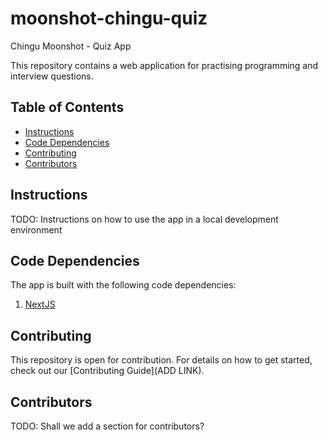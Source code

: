 # moonshot-chingu-quiz
Chingu Moonshot - Quiz App

This repository contains a web application for practising programming and interview questions.

## Table of Contents

* [Instructions](#instructions)
* [Code Dependencies](#code-dependencies)
* [Contributing](#contributing)
* [Contributors](#contributors)

## Instructions

TODO: Instructions on how to use the app in a local development environment

## Code Dependencies

The app is built with the following code dependencies:

1. [NextJS](https://github.com/vercel/next.js)

## Contributing
This repository is open for contribution. For details on how to get started, check out our [Contributing Guide](ADD LINK).

## Contributors
TODO: Shall we add a section for contributors?
